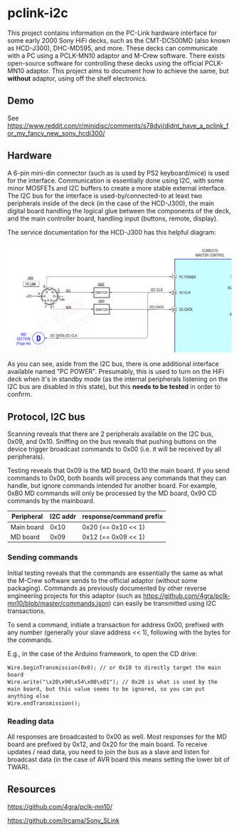# pclink-i2c

This project contains information on the PC-Link hardware interface for some early 2000 Sony HiFi decks, such as the CMT-DC500MD (also known as HCD-J300), DHC-MD595, and more. These decks can communicate with a PC using a PCLK-MN10 adaptor and M-Crew software. There exists open-source software for controlling these decks using the official PCLK-MN10 adaptor. This project aims to document how to achieve the same, but **without** adaptor, using off the shelf electronics.

## Demo

See https://www.reddit.com/r/minidisc/comments/s78dyj/didnt_have_a_pclink_for_my_fancy_new_sony_hcdj300/

## Hardware
A 6-pin mini-din connector (such as is used by PS2 keyboard/mice) is used for the interface. Communication is essentially done using I2C, with some minor MOSFETs and I2C buffers to create a more stable external interface. The I2C bus for the interface is used-by/connected-to at least two peripherals inside of the deck (in the case of the HCD-J300), the main digital board handling the logical glue between the components of the deck, and the main controller board, handling input (buttons, remote, display).

The service documentation for the HCD-J300 has this helpful diagram:

![I2C Diagram](hardware/i2c-j300.png)

As you can see, aside from the I2C bus, there is one additional interface available named "PC POWER". Presumably, this is used to turn on the HiFi deck when it's in standby mode (as the internal peripherals listening on the I2C bus are disabled in this state), but this **needs to be tested** in order to confirm.

## Protocol, I2C bus

Scanning reveals that there are 2 peripherals available on the I2C bus, 0x09, and 0x10. Sniffing on the bus reveals that pushing buttons on the device trigger broadcast commands to 0x00 (i.e. it will be received by all peripherals).

Testing reveals that 0x09 is the MD board, 0x10 the main board. If you send commands to 0x00, both boards will process any commands that they can handle, but ignore commands intended for another board. For example, 0xB0 MD commands will only be processed by the MD board, 0x90 CD commands by the mainboard.

| Peripheral | I2C addr | response/command prefix |
| -----------|----------|-------------------------|
| Main board | 0x10     | 0x20 (== 0x10 << 1)     |
| MD board   | 0x09     | 0x12 (== 0x09 << 1)     |

### Sending commands

Initial testing reveals that the commands are essentially the same as what the M-Crew software sends to the official adaptor (without some packaging). Commands as previously documented by other reverse engineering projects for this adaptor (such as https://github.com/4gra/pclk-mn10/blob/master/commands.json) can easily be transmitted using I2C transactions.

To send a command, initiate a transaction for address 0x00, prefixed with any number (generally your slave address << 1), following with the bytes for the commands.

E.g., in the case of the Arduino framework, to open the CD drive:

```
Wire.beginTransmission(0x0); // or 0x10 to directly target the main board
Wire.write("\x20\x90\x54\x00\x01"); // 0x20 is what is used by the main board, but this value seems to be ignored, so you can put anything else
Wire.endTransmission();
```

### Reading data

All responses are broadcasted to 0x00 as well. Most responses for the MD board are prefixed by 0x12, and 0x20 for the main board. To receive updates / read data, you need to join the bus as a slave and listen for broadcast data (in the case of AVR board this means setting the lower bit of TWAR).

## Resources

https://github.com/4gra/pclk-mn10/

https://github.com/Ircama/Sony_SLink
